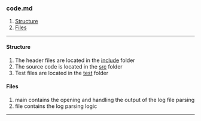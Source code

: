 ### code.md

1. [Structure](code.md#structure)
2. [Files](code.md#files)

---

#### Structure

1. The header files are located in the [include](../include/) folder
2. The source code is located in the [src](../src/) folder
3. Test files are located in the [test](../test/) folder

#### Files

1. main contains the opening and handling the output of the log file parsing
2. file contains the log parsing logic

---

